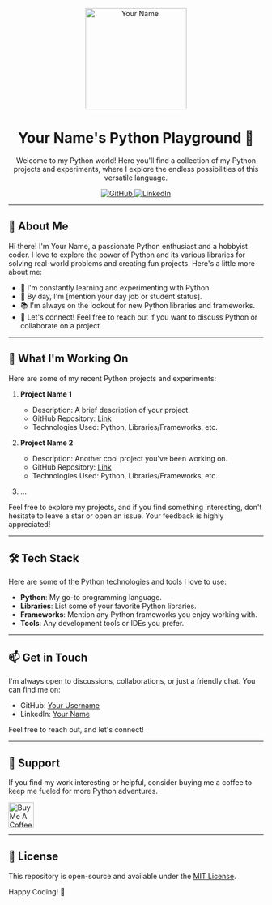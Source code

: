 <p align="center">
  <img src="https://your-image-url-here.com" alt="Your Name" width="200" height="200">
</p>

<h1 align="center">Your Name's Python Playground 🐍</h1>

<p align="center">
  Welcome to my Python world! Here you'll find a collection of my Python projects and experiments, where I explore the endless possibilities of this versatile language.
</p>

<p align="center">
  <a href="https://github.com/your-username" target="_blank">
    <img src="https://img.shields.io/badge/GitHub-YourUsername-181717?style=for-the-badge&logo=github" alt="GitHub">
  </a>
  <a href="https://linkedin.com/in/your-linkedin-profile" target="_blank">
    <img src="https://img.shields.io/badge/LinkedIn-YourName-0077B5?style=for-the-badge&logo=linkedin" alt="LinkedIn">
  </a>
</p>

---

## 🧐 About Me

Hi there! I'm Your Name, a passionate Python enthusiast and a hobbyist coder. I love to explore the power of Python and its various libraries for solving real-world problems and creating fun projects. Here's a little more about me:

- 🌱 I'm constantly learning and experimenting with Python.
- 💼 By day, I'm [mention your day job or student status].
- 📚 I'm always on the lookout for new Python libraries and frameworks.
- 💬 Let's connect! Feel free to reach out if you want to discuss Python or collaborate on a project.

---

## 🚀 What I'm Working On

Here are some of my recent Python projects and experiments:

1. **Project Name 1**
   - Description: A brief description of your project.
   - GitHub Repository: [Link](https://github.com/your-username/project-name-1)
   - Technologies Used: Python, Libraries/Frameworks, etc.

2. **Project Name 2**
   - Description: Another cool project you've been working on.
   - GitHub Repository: [Link](https://github.com/your-username/project-name-2)
   - Technologies Used: Python, Libraries/Frameworks, etc.

3. ...

Feel free to explore my projects, and if you find something interesting, don't hesitate to leave a star or open an issue. Your feedback is highly appreciated!

---

## 🛠️ Tech Stack

Here are some of the Python technologies and tools I love to use:

- **Python**: My go-to programming language.
- **Libraries**: List some of your favorite Python libraries.
- **Frameworks**: Mention any Python frameworks you enjoy working with.
- **Tools**: Any development tools or IDEs you prefer.

---

## 📫 Get in Touch

I'm always open to discussions, collaborations, or just a friendly chat. You can find me on:

- GitHub: [Your Username](https://github.com/your-username)
- LinkedIn: [Your Name](https://linkedin.com/in/your-linkedin-profile)

Feel free to reach out, and let's connect!

---

## 🤝 Support

If you find my work interesting or helpful, consider buying me a coffee to keep me fueled for more Python adventures.

<a href="https://www.buymeacoffee.com/your-username" target="_blank"><img src="https://cdn.buymeacoffee.com/buttons/v2/default-orange.png" alt="Buy Me A Coffee" height="50"></a>

---

## 📝 License

This repository is open-source and available under the [MIT License](LICENSE).

Happy Coding! 🚀

